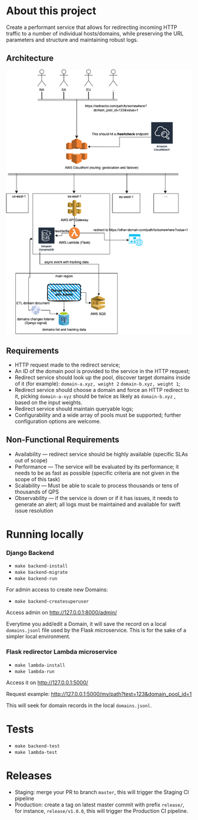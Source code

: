 # About this project

Create a performant service that allows for redirecting incoming HTTP traffic to a number of individual hosts/domains, while preserving the URL parameters and structure and maintaining robust logs.

## Architecture
![alt text](https://github.com/marcio704/redirector-challenge/blob/main/redirector.png?raw=true)

## Requirements
 - HTTP request made to the redirect service;
 - An ID of the domain pool is provided to the service in the HTTP request;
 - Redirect service should look up the pool, discover target domains inside of it (for example): `domain-a.xyz, weight 2` `domain-b.xyz, weight 1`;
 - Redirect service should choose a domain and force an HTTP redirect to it, picking `domain-a-xyz` should be twice as likely as `domain-b.xyz` , based on the input weights.
 - Redirect service should maintain queryable logs;
 - Configurability and a wide array of pools must be supported; further configuration options are welcome.

## Non-Functional Requirements
 - Availability — redirect service should be highly available (specific SLAs out of scope) 
 - Performance — The service will be evaluated by its performance; it needs to be as fast as possible (specific criteria are not given in the scope of this task) 
 - Scalability — Must be able to scale to process thousands or tens of thousands of QPS
 - Observability — if the service is down or if it has issues, it needs to generate an alert; all logs must be maintained and available for swift issue resolution

# Running locally

### Django Backend
 - `make backend-install`
 - `make backend-migrate`
 - `make backend-run`

For admin access to create new Domains:
 - `make backend-createsuperuser`

Access admin on http://127.0.0.1:8000/admin/

Everytime you add/edit a Domain, it will save the record on a local `domains.jsonl` file used by the Flask microservice.
This is for the sake of a simpler local environment.

### Flask redirector Lambda microservice
 - `make lambda-install`
 - `make lambda-run`

Access it on http://127.0.0.1:5000/

Request example: http://127.0.0.1:5000/my/path?test=123&domain_pool_id=1

This will seek for domain records in the local `domains.jsonl`.

# Tests
 - `make backend-test`
 - `make lambda-test`

# Releases
 - Staging: merge your PR to branch `master`, this will trigger the Staging CI pipeline
 - Production: create a tag on latest master commit with prefix `release/`, for instance, `release/v1.0.0`, this will trigger the Production CI pipeline.
